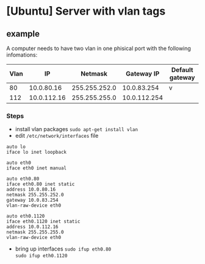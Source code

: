 # [Ubuntu] Server with vlan tags
## example
A computer needs to have two vlan in one phisical port with the following infomations:

| Vlan | IP          | Netmask       | Gateway IP   | Default gateway |
|------|-------------|---------------|--------------|-----------------|
| 80   | 10.0.80.16  | 255.255.252.0 | 10.0.83.254  | v               |
| 112  | 10.0.112.16 | 255.255.255.0 | 10.0.112.254 |                 |

### Steps
- install vlan packages
`sudo apt-get install vlan`
- edit `/etc/network/interfaces` file

```
auto lo
iface lo inet loopback

auto eth0
iface eth0 inet manual

auto eth0.80
iface eth0.80 inet static
address 10.0.80.16
netmask 255.255.252.0
gateway 10.0.83.254
vlan-raw-device eth0

auto eth0.1120
iface eth0.1120 inet static
address 10.0.112.16
netmask 255.255.255.0
vlan-raw-device eth0
```

- bring up interfaces
`sudo ifup eth0.80`  
`sudo ifup eth0.1120`  
